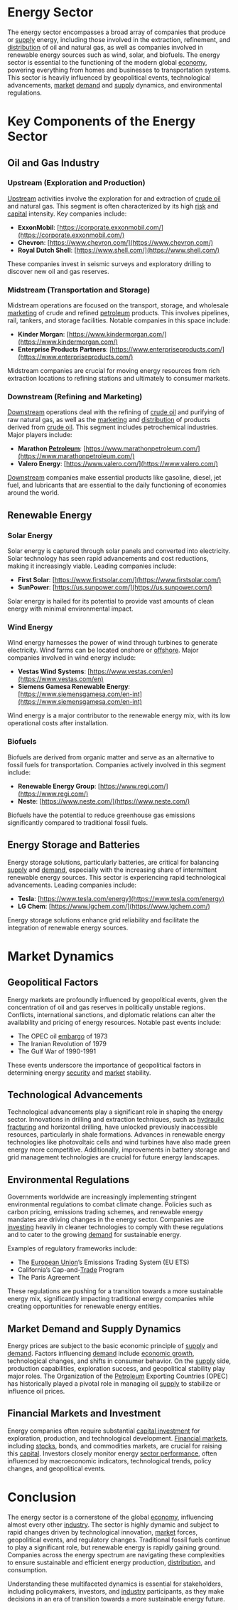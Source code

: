 # Energy Sector

The energy sector encompasses a broad array of companies that produce or [supply](../s/supply.md) energy, including those involved in the extraction, refinement, and [distribution](../d/distribution.md) of oil and natural gas, as well as companies involved in renewable energy sources such as wind, solar, and biofuels. The energy sector is essential to the functioning of the modern global [economy](../e/economy.md), powering everything from homes and businesses to transportation systems. This sector is heavily influenced by geopolitical events, technological advancements, [market](../m/market.md) [demand](../d/demand.md) and [supply](../s/supply.md) dynamics, and environmental regulations. 

# Key Components of the Energy Sector

## Oil and Gas Industry

### Upstream (Exploration and Production)

[Upstream](../u/upstream.md) activities involve the exploration for and extraction of [crude oil](../c/crude_oil.md) and natural gas. This segment is often characterized by its high [risk](../r/risk.md) and [capital](../c/capital.md) intensity. Key companies include:

- **ExxonMobil**: [https://corporate.exxonmobil.com/](https://corporate.exxonmobil.com/)
- **Chevron**: [https://www.chevron.com/](https://www.chevron.com/)
- **Royal Dutch Shell**: [https://www.shell.com/](https://www.shell.com/)

These companies invest in seismic surveys and exploratory drilling to discover new oil and gas reserves.

### Midstream (Transportation and Storage)

Midstream operations are focused on the transport, storage, and wholesale [marketing](../m/marketing.md) of crude and refined [petroleum](../p/petroleum.md) products. This involves pipelines, rail, tankers, and storage facilities. Notable companies in this space include:

- **Kinder Morgan**: [https://www.kindermorgan.com/](https://www.kindermorgan.com/)
- **Enterprise Products Partners**: [https://www.enterpriseproducts.com/](https://www.enterpriseproducts.com/)

Midstream companies are crucial for moving energy resources from rich extraction locations to refining stations and ultimately to consumer markets.

### Downstream (Refining and Marketing)

[Downstream](../d/downstream.md) operations deal with the refining of [crude oil](../c/crude_oil.md) and purifying of raw natural gas, as well as the [marketing](../m/marketing.md) and [distribution](../d/distribution.md) of products derived from [crude oil](../c/crude_oil.md). This segment includes petrochemical industries. Major players include:

- **Marathon [Petroleum](../p/petroleum.md)**: [https://www.marathonpetroleum.com/](https://www.marathonpetroleum.com/)
- **Valero Energy**: [https://www.valero.com/](https://www.valero.com/)

[Downstream](../d/downstream.md) companies make essential products like gasoline, diesel, jet fuel, and lubricants that are essential to the daily functioning of economies around the world.

## Renewable Energy

### Solar Energy

Solar energy is captured through solar panels and converted into electricity. Solar technology has seen rapid advancements and cost reductions, making it increasingly viable. Leading companies include:

- **First Solar**: [https://www.firstsolar.com/](https://www.firstsolar.com/)
- **SunPower**: [https://us.sunpower.com/](https://us.sunpower.com/)

Solar energy is hailed for its potential to provide vast amounts of clean energy with minimal environmental impact.

### Wind Energy

Wind energy harnesses the power of wind through turbines to generate electricity. Wind farms can be located onshore or [offshore](../o/offshore.md). Major companies involved in wind energy include:

- **Vestas Wind Systems**: [https://www.vestas.com/en](https://www.vestas.com/en)
- **Siemens Gamesa Renewable Energy**: [https://www.siemensgamesa.com/en-int](https://www.siemensgamesa.com/en-int)

Wind energy is a major contributor to the renewable energy mix, with its low operational costs after installation.

### Biofuels

Biofuels are derived from organic matter and serve as an alternative to fossil fuels for transportation. Companies actively involved in this segment include:

- **Renewable Energy Group**: [https://www.regi.com/](https://www.regi.com/)
- **Neste**: [https://www.neste.com/](https://www.neste.com/)

Biofuels have the potential to reduce greenhouse gas emissions significantly compared to traditional fossil fuels.

## Energy Storage and Batteries

Energy storage solutions, particularly batteries, are critical for balancing [supply](../s/supply.md) and [demand](../d/demand.md), especially with the increasing share of intermittent renewable energy sources. This sector is experiencing rapid technological advancements. Leading companies include:

- **Tesla**: [https://www.tesla.com/energy](https://www.tesla.com/energy)
- **LG Chem**: [https://www.lgchem.com/](https://www.lgchem.com/)

Energy storage solutions enhance grid reliability and facilitate the integration of renewable energy sources.

# Market Dynamics

## Geopolitical Factors

Energy markets are profoundly influenced by geopolitical events, given the concentration of oil and gas reserves in politically unstable regions. Conflicts, international sanctions, and diplomatic relations can alter the availability and pricing of energy resources. Notable past events include:

- The OPEC oil [embargo](../e/embargo.md) of 1973
- The Iranian Revolution of 1979
- The Gulf War of 1990-1991

These events underscore the importance of geopolitical factors in determining energy [security](../s/security.md) and [market](../m/market.md) stability.

## Technological Advancements

Technological advancements play a significant role in shaping the energy sector. Innovations in drilling and extraction techniques, such as [hydraulic fracturing](../h/hydraulic_fracturing.md) and horizontal drilling, have unlocked previously inaccessible resources, particularly in shale formations. Advances in renewable energy technologies like photovoltaic cells and wind turbines have also made green energy more competitive. Additionally, improvements in battery storage and grid management technologies are crucial for future energy landscapes.

## Environmental Regulations

Governments worldwide are increasingly implementing stringent environmental regulations to combat climate change. Policies such as carbon pricing, emissions trading schemes, and renewable energy mandates are driving changes in the energy sector. Companies are [investing](../i/investing.md) heavily in cleaner technologies to comply with these regulations and to cater to the growing [demand](../d/demand.md) for sustainable energy.

Examples of regulatory frameworks include:

- The [European Union](../e/european_union_(eu).md)’s Emissions Trading System (EU ETS)
- California’s Cap-and-[Trade](../t/trade.md) Program
- The Paris Agreement

These regulations are pushing for a transition towards a more sustainable energy mix, significantly impacting traditional energy companies while creating opportunities for renewable energy entities.

## Market Demand and Supply Dynamics

Energy prices are subject to the basic economic principle of [supply](../s/supply.md) and [demand](../d/demand.md). Factors influencing [demand](../d/demand.md) include [economic growth](../e/economic_growth.md), technological changes, and shifts in consumer behavior. On the [supply](../s/supply.md) side, production capabilities, exploration success, and geopolitical stability play major roles. The Organization of the [Petroleum](../p/petroleum.md) Exporting Countries (OPEC) has historically played a pivotal role in managing oil [supply](../s/supply.md) to stabilize or influence oil prices.

## Financial Markets and Investment

Energy companies often require substantial [capital investment](../c/capital_investment.md) for exploration, production, and technological development. [Financial markets](../f/financial_market.md), including [stocks](../s/stock.md), bonds, and commodities markets, are crucial for raising this [capital](../c/capital.md). Investors closely monitor energy [sector performance](../s/sector_performance.md), often influenced by macroeconomic indicators, technological trends, policy changes, and geopolitical events.

# Conclusion

The energy sector is a cornerstone of the global [economy](../e/economy.md), influencing almost every other [industry](../i/industry.md). The sector is highly dynamic and subject to rapid changes driven by technological innovation, [market](../m/market.md) forces, geopolitical events, and regulatory changes. Traditional fossil fuels continue to play a significant role, but renewable energy is rapidly gaining ground. Companies across the energy spectrum are navigating these complexities to ensure sustainable and efficient energy production, [distribution](../d/distribution.md), and consumption. 

Understanding these multifaceted dynamics is essential for stakeholders, including policymakers, investors, and [industry](../i/industry.md) participants, as they make decisions in an era of transition towards a more sustainable energy future.